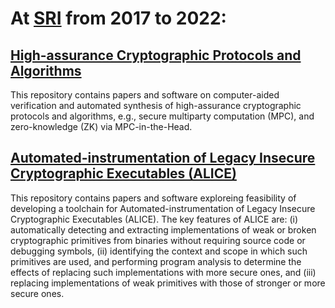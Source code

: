 
# At [SRI](https://www.sri.com/) from 2017 to 2022:

## [High-assurance Cryptographic Protocols and Algorithms](https://github.com/SRI-CSL/high-assurance-crypto)
This repository contains papers and software on computer-aided verification and automated synthesis of high-assurance cryptographic protocols and algorithms, e.g., secure multiparty computation (MPC), and zero-knowledge (ZK) via MPC-in-the-Head. 




## [Automated-instrumentation of Legacy Insecure Cryptographic Executables (ALICE)](https://github.com/SRI-CSL/ALICE/)
This repository contains papers and software exploreing feasibility of developing a toolchain for Automated-instrumentation of Legacy Insecure Cryptographic Executables (ALICE). The key features of ALICE are: (i) automatically detecting and extracting implementations of weak or broken cryptographic primitives from binaries without requiring source code or debugging symbols, (ii) identifying the context and scope in which such primitives are used, and performing program analysis to determine the effects of replacing such implementations with more secure ones, and (iii) replacing implementations of weak primitives with those of stronger or more secure ones. 
